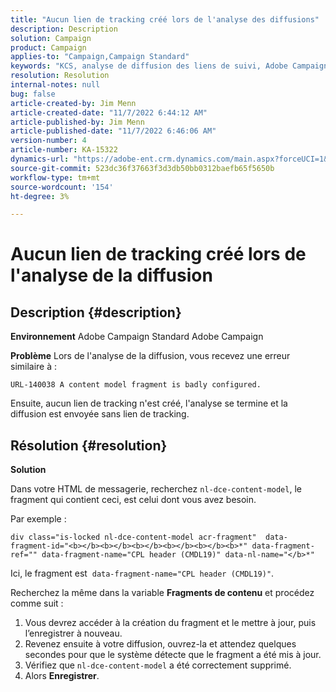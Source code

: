 ```yaml
---
title: "Aucun lien de tracking créé lors de l'analyse des diffusions"
description: Description
solution: Campaign
product: Campaign
applies-to: "Campaign,Campaign Standard"
keywords: "KCS, analyse de diffusion des liens de suivi, Adobe Campaign Standard, Adobe Campaign, erreur, HTML, fragment"
resolution: Resolution
internal-notes: null
bug: false
article-created-by: Jim Menn
article-created-date: "11/7/2022 6:44:12 AM"
article-published-by: Jim Menn
article-published-date: "11/7/2022 6:46:06 AM"
version-number: 4
article-number: KA-15322
dynamics-url: "https://adobe-ent.crm.dynamics.com/main.aspx?forceUCI=1&pagetype=entityrecord&etn=knowledgearticle&id=37a9e491-675e-ed11-9562-6045bd0061cb"
source-git-commit: 523dc36f37663f3d3db50bb0312baefb65f5650b
workflow-type: tm+mt
source-wordcount: '154'
ht-degree: 3%

---
```


# Aucun lien de tracking créé lors de l&#39;analyse de la diffusion

## Description {#description}


<b>Environnement</b>
Adobe Campaign Standard Adobe Campaign

<b>Problème</b>
Lors de l&#39;analyse de la diffusion, vous recevez une erreur similaire à :


```
URL-140038 A content model fragment is badly configured.
```


Ensuite, aucun lien de tracking n&#39;est créé, l&#39;analyse se termine et la diffusion est envoyée sans lien de tracking.


## Résolution {#resolution}


<b>Solution</b>

Dans votre HTML de messagerie, recherchez `nl-dce-content-model`, le fragment qui contient ceci, est celui dont vous avez besoin.

Par exemple :


```
div class="is-locked nl-dce-content-model acr-fragment"  data-fragment-id="<b></b><b></b><b></b><b></b><b></b><b>*" data-fragment-ref="" data-fragment-name="CPL header (CMDL19)" data-nl-name="</b>*"
```


Ici, le fragment est  `data-fragment-name="CPL header (CMDL19)"`.

Recherchez la même dans la variable <b>Fragments de contenu</b> et procédez comme suit :

1. Vous devrez accéder à la création du fragment et le mettre à jour, puis l’enregistrer à nouveau.
2. Revenez ensuite à votre diffusion, ouvrez-la et attendez quelques secondes pour que le système détecte que le fragment a été mis à jour.
3. Vérifiez que `nl-dce-content-model` a été correctement supprimé.
4. Alors <b>Enregistrer</b>.

